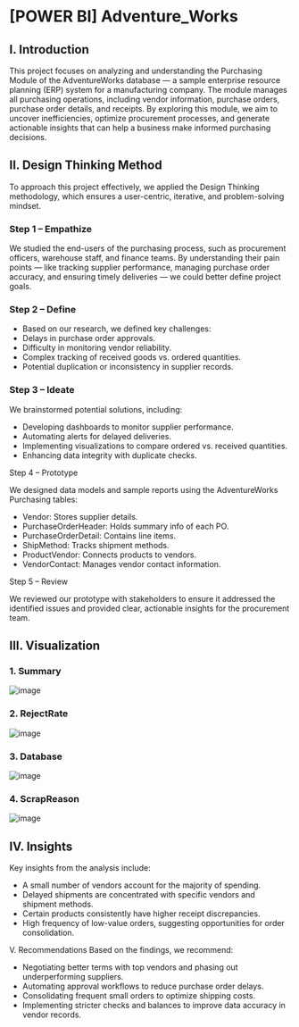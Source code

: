 # [POWER BI] Adventure_Works
## I. Introduction
This project focuses on analyzing and understanding the Purchasing Module of the AdventureWorks database — a sample enterprise resource planning (ERP) system for a manufacturing company. The module manages all purchasing operations, including vendor information, purchase orders, purchase order details, and receipts. By exploring this module, we aim to uncover inefficiencies, optimize procurement processes, and generate actionable insights that can help a business make informed purchasing decisions.

## II. Design Thinking Method
To approach this project effectively, we applied the Design Thinking methodology, which ensures a user-centric, iterative, and problem-solving mindset.

### Step 1 – Empathize

We studied the end-users of the purchasing process, such as procurement officers, warehouse staff, and finance teams. By understanding their pain points — like tracking supplier performance, managing purchase order accuracy, and ensuring timely deliveries — we could better define project goals.

### Step 2 – Define

* Based on our research, we defined key challenges:
* Delays in purchase order approvals.
* Difficulty in monitoring vendor reliability.
* Complex tracking of received goods vs. ordered quantities.
* Potential duplication or inconsistency in supplier records.

### Step 3 – Ideate

We brainstormed potential solutions, including:
* Developing dashboards to monitor supplier performance.
* Automating alerts for delayed deliveries.
* Implementing visualizations to compare ordered vs. received quantities.
* Enhancing data integrity with duplicate checks.

Step 4 – Prototype

We designed data models and sample reports using the AdventureWorks Purchasing tables:
* Vendor: Stores supplier details.
* PurchaseOrderHeader: Holds summary info of each PO.
* PurchaseOrderDetail: Contains line items.
* ShipMethod: Tracks shipment methods.
* ProductVendor: Connects products to vendors.
* VendorContact: Manages vendor contact information.

Step 5 – Review

We reviewed our prototype with stakeholders to ensure it addressed the identified issues and provided clear, actionable insights for the procurement team.

## III. Visualization
### 1. Summary

![image](https://github.com/user-attachments/assets/d1b940bc-d942-4824-9e72-b118a983f754)

### 2. RejectRate

![image](https://github.com/user-attachments/assets/51ac75fe-96fc-47de-a69c-9e3992eea251)

### 3. Database

![image](https://github.com/user-attachments/assets/78b97da7-eee6-4e20-8c6c-f82622658c99)

### 4. ScrapReason

![image](https://github.com/user-attachments/assets/158d2e4a-0704-4870-8927-89d2dd1713ee)

## IV. Insights
Key insights from the analysis include:
* A small number of vendors account for the majority of spending.
* Delayed shipments are concentrated with specific vendors and shipment methods.
* Certain products consistently have higher receipt discrepancies.
* High frequency of low-value orders, suggesting opportunities for order consolidation.

V. Recommendations
Based on the findings, we recommend:
* Negotiating better terms with top vendors and phasing out underperforming suppliers.
* Automating approval workflows to reduce purchase order delays.
* Consolidating frequent small orders to optimize shipping costs.
* Implementing stricter checks and balances to improve data accuracy in vendor records.
